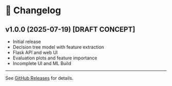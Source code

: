 # 📝 Changelog

## v1.0.0 (2025-07-19) [DRAFT CONCEPT]
- Initial release
- Decision tree model with feature extraction
- Flask API and web UI
- Evaluation plots and feature importance
- Incomplete UI and ML Build

---

See [GitHub Releases](https://github.com/yourusername/phishDetector/releases) for details.
